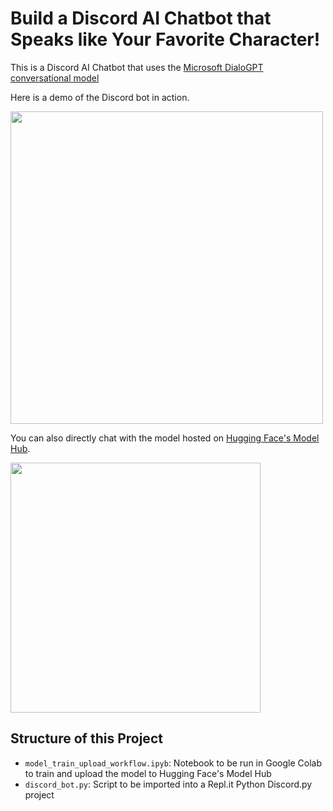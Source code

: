 # Build a Discord AI Chatbot that Speaks like Your Favorite Character!


This is a Discord AI Chatbot that uses the [Microsoft DialoGPT conversational model](https://huggingface.co/microsoft/DialoGPT-medium)


Here is a demo of the Discord bot in action.

<img src="" width=500><br>

You can also directly chat with the model hosted on [Hugging Face's Model Hub](https://huggingface.co/Hamas/DialoGPT-large-jake2).

<img src="" width=400><br>

## Structure of this Project

- `model_train_upload_workflow.ipyb`: Notebook to be run in Google Colab to train and upload the model to Hugging Face's Model Hub
- `discord_bot.py`: Script to be imported into a Repl.it Python Discord.py project
